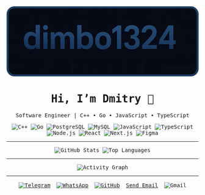 <div align="center" style="font-family: 'Source Code Pro', monospace;">

<p align="center">
  <picture>
    <source media="(prefers-color-scheme: dark)" srcset="https://github.com/dimbo1324/dimbo1324/blob/main/assets/htitle.png">
    <img alt="Header" src="https://github.com/dimbo1324/dimbo1324/blob/main/assets/htitle.png">
  </picture>
</p>

<h1 align="center">Hi, I’m Dmitry 👋</h1>
<p align="center">Software Engineer | C++ • Go • JavaScript • TypeScript</p>

<div align="center">
  <img alt="C++"       src="https://img.shields.io/badge/C++-060A15?style=for-the-badge&logo=c%2B%2B&logoColor=FFC107" />
  <img alt="Go"        src="https://img.shields.io/badge/Go-060A15?style=for-the-badge&logo=go&logoColor=FFC107" />
  <img alt="PostgreSQL"src="https://img.shields.io/badge/PostgreSQL-060A15?style=for-the-badge&logo=postgresql&logoColor=FFC107" />
  <img alt="MySQL"     src="https://img.shields.io/badge/MySQL-060A15?style=for-the-badge&logo=mysql&logoColor=FFC107" />
  <img alt="JavaScript"src="https://img.shields.io/badge/JavaScript-060A15?style=for-the-badge&logo=javascript&logoColor=FFC107" />
  <img alt="TypeScript"src="https://img.shields.io/badge/TypeScript-060A15?style=for-the-badge&logo=typescript&logoColor=FFC107" />
  <img alt="Node.js"   src="https://img.shields.io/badge/Node.js-060A15?style=for-the-badge&logo=node.js&logoColor=FFC107" />
  <img alt="React"     src="https://img.shields.io/badge/React-060A15?style=for-the-badge&logo=react&logoColor=FFC107" />
  <img alt="Next.js"   src="https://img.shields.io/badge/Next.js-060A15?style=for-the-badge&logo=next.js&logoColor=FFC107" />
  <img alt="Figma"     src="https://img.shields.io/badge/Figma-060A15?style=for-the-badge&logo=figma&logoColor=FFC107" />
</div>

---

<div align="center">
  <img alt="GitHub Stats" src="https://github-readme-stats.vercel.app/api?username=dimbo1324&show_icons=true&theme=dark&hide_border=true" />
  <img alt="Top Languages" src="https://github-readme-stats.vercel.app/api/top-langs/?username=dimbo1324&layout=compact&theme=dark&hide_border=true" />
</div>

---

<div align="center">
  <img alt="Activity Graph" src="https://github-readme-activity-graph.vercel.app/graph?username=dimbo1324&theme=github-dark&hide_border=true" />
</div>

---

<div align="center" style="display: flex; justify-content: center; gap: 16px; margin-top: 16px;">
  <a href="https://t.me/dimbo1324" title="Telegram">
    <img alt="Telegram" src="https://img.shields.io/badge/Telegram-060A15?style=for-the-badge&logo=telegram&logoColor=2CA5E0" />
  </a>
  <a href="https://wa.me/79049265729" title="WhatsApp">
    <img alt="WhatsApp" src="https://img.shields.io/badge/WhatsApp-060A15?style=for-the-badge&logo=whatsapp&logoColor=25D366" />
  </a>
  <a href="https://github.com/dimaprihodko180" title="GitHub">
    <img alt="GitHub" src="https://img.shields.io/badge/GitHub-060A15?style=for-the-badge&logo=github&logoColor=FFFFFF" />
  </a>
  <a href="mailto:dimaprihodko180@gmail.com?subject=Hello%20Dmitry&body=I%20would%20like%20to%20get%20in%20touch" title="Gmail">Send Email</a>
    <img alt="Gmail" src="https://img.shields.io/badge/Gmail-060A15?style=for-the-badge&logo=gmail&logoColor=D14836" />
  </a>
</div>


</div>
